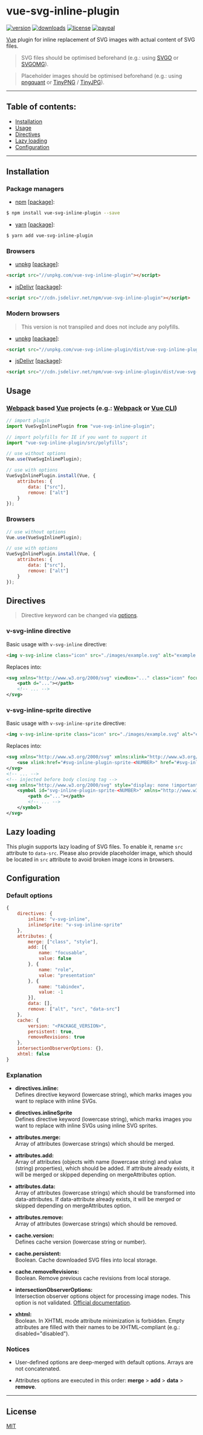 # vue-svg-inline-plugin

[![version](https://img.shields.io/npm/v/vue-svg-inline-plugin.svg?style=flat)][npm]
[![downloads](https://img.shields.io/npm/dt/vue-svg-inline-plugin.svg?style=flat)][npm]
[![license](https://img.shields.io/npm/l/vue-svg-inline-plugin.svg?style=flat)][mit]
[![paypal](https://img.shields.io/badge/donate-paypal-blue.svg?colorB=0070ba&style=flat)](https://paypal.me/oliverfindl)

[Vue][vue] plugin for inline replacement of SVG images with actual content of SVG files.

> SVG files should be optimised beforehand (e.g.: using [SVGO](https://www.npmjs.com/package/svgo) or [SVGOMG](https://jakearchibald.github.io/svgomg/)).

> Placeholder images should be optimised beforehand (e.g.: using [pngquant](https://pngquant.org/) or [TinyPNG](https://tinypng.com/) / [TinyJPG](https://tinyjpg.com/)).

---

## Table of contents:
* [Installation](#installation)
* [Usage](#usage)
* [Directives](#directives)
* [Lazy loading](#lazy-loading)
* [Configuration](#configuration)

---

## Installation

### Package managers

* [npm](https://npmjs.com/) [[package][npm]]:
```bash
$ npm install vue-svg-inline-plugin --save
```

* [yarn](https://yarnpkg.com/en/) [[package](https://yarnpkg.com/en/package/vue-svg-inline-plugin)]:
```bash
$ yarn add vue-svg-inline-plugin
```

### Browsers

* [unpkg](https://unpkg.com/) [[package](https://www.unpkg.com/browse/vue-svg-inline-plugin/)]:
```html
<script src="//unpkg.com/vue-svg-inline-plugin"></script>
```

* [jsDelivr](https://jsdelivr.com/) [[package](https://www.jsdelivr.com/package/npm/vue-svg-inline-plugin)]:
```html
<script src="//cdn.jsdelivr.net/npm/vue-svg-inline-plugin"></script>
```

### Modern browsers

> This version is not transpiled and does not include any polyfills.

* [unpkg](https://unpkg.com/) [[package](https://www.unpkg.com/browse/vue-svg-inline-plugin/)]:
```html
<script src="//unpkg.com/vue-svg-inline-plugin/dist/vue-svg-inline-plugin-modern.min.js"></script>
```

* [jsDelivr](https://jsdelivr.com/) [[package](https://www.jsdelivr.com/package/npm/vue-svg-inline-plugin)]:
```html
<script src="//cdn.jsdelivr.net/npm/vue-svg-inline-plugin/dist/vue-svg-inline-plugin-modern.min.js"></script>
```

## Usage

### [Webpack][webpack] based [Vue][vue] projects (e.g.: [Webpack][webpack] or [Vue CLI][vue-cli])

```javascript
// import plugin
import VueSvgInlinePlugin from "vue-svg-inline-plugin";

// import polyfills for IE if you want to support it
import "vue-svg-inline-plugin/src/polyfills";

// use without options
Vue.use(VueSvgInlinePlugin);

// use with options
VueSvgInlinePlugin.install(Vue, {
	attributes: {
		data: ["src"],
		remove: ["alt"]
	}
});
```

### Browsers

```javascript
// use without options
Vue.use(VueSvgInlinePlugin);

// use with options
VueSvgInlinePlugin.install(Vue, {
	attributes: {
		data: ["src"],
		remove: ["alt"]
	}
});
```

## Directives

> Directive keyword can be changed via [options](#configuration).

### v-svg-inline directive

Basic usage with `v-svg-inline` directive:
```html
<img v-svg-inline class="icon" src="./images/example.svg" alt="example svg image" />
```
Replaces into:
```xml
<svg xmlns="http://www.w3.org/2000/svg" viewBox="..." class="icon" focusable="false" role="presentation" tabindex="-1">
	<path d="..."></path>
	<!-- ... -->
</svg>
```

### v-svg-inline-sprite directive

Basic usage with `v-svg-inline-sprite` directive:
```html
<img v-svg-inline-sprite class="icon" src="./images/example.svg" alt="example svg image" />
```

Replaces into:
```xml
<svg xmlns="http://www.w3.org/2000/svg" xmlns:xlink="http://www.w3.org/1999/xlink" class="icon" focusable="false" role="presentation" tabindex="-1">
	<use xlink:href="#svg-inline-plugin-sprite-<NUMBER>" href="#svg-inline-plugin-sprite-<NUMBER>"></use>
</svg>
<!-- ... -->
<!-- injected before body closing tag -->
<svg xmlns="http://www.w3.org/2000/svg" style="display: none !important;">
	<symbol id="svg-inline-plugin-sprite-<NUMBER>" xmlns="http://www.w3.org/2000/svg" viewBox="...">
		<path d="..."></path>
		<!-- ... -->
	</symbol>
</svg>
```

## Lazy loading

This plugin supports lazy loading of SVG files. To enable it, rename `src` attribute to `data-src`. Please also provide placeholder image, which should be located in `src` attribute to avoid broken image icons in browsers.

## Configuration

### Default options

```javascript
{
	directives: {
		inline: "v-svg-inline",
		inlineSprite: "v-svg-inline-sprite"
	},
	attributes: {
		merge: ["class", "style"],
		add: [{
			name: "focusable",
			value: false
		}, {
			name: "role",
			value: "presentation"
		}, {
			name: "tabindex",
			value: -1
		}],
		data: [],
		remove: ["alt", "src", "data-src"]
	},
	cache: {
		version: "<PACKAGE_VERSION>",
		persistent: true,
		removeRevisions: true
	},
	intersectionObserverOptions: {},
	xhtml: false
}
```

### Explanation

* **directives.inline:**  
Defines directive keyword (lowercase string), which marks images you want to replace with inline SVGs.

* **directives.inlineSprite**  
Defines directive keyword (lowercase string), which marks images you want to replace with inline SVGs using inline SVG sprites.

* **attributes.merge:**  
Array of attributes (lowercase strings) which should be merged.

* **attributes.add:**  
Array of attributes (objects with name (lowercase string) and value (string) properties), which should be added. If attribute already exists, it will be merged or skipped depending on mergeAttributes option.

* **attributes.data:**  
Array of attributes (lowercase strings) which should be transformed into data-attributes. If data-attribute already exists, it will be merged or skipped depending on mergeAttributes option.

* **attributes.remove:**  
Array of attributes (lowercase strings) which should be removed.

* **cache.version:**  
Defines cache version (lowercase string or number).

* **cache.persistent:**  
Boolean. Cache downloaded SVG files into local storage.

* **cache.removeRevisions:**  
Boolean. Remove previous cache revisions from local storage.

* **intersectionObserverOptions:**  
Intersection observer options object for processing image nodes. This option is not validated. [Official documentation](https://developer.mozilla.org/en-US/docs/Web/API/Intersection_Observer_API#Intersection_observer_options).

* **xhtml:**  
Boolean. In XHTML mode attribute minimization is forbidden. Empty attributes are filled with their names to be XHTML-compliant (e.g.: disabled="disabled").

### Notices

* User-defined options are deep-merged with default options. Arrays are not concatenated.

* Attributes options are executed in this order: **merge** > **add** > **data** > **remove**.

---

## License

[MIT][mit]

[mit]: https://opensource.org/licenses/MIT
[npm]: https://www.npmjs.com/package/vue-svg-inline-plugin
[vue]: https://github.com/vuejs/vue
[vue-cli]: https://github.com/vuejs/vue-cli
[webpack]: https://github.com/webpack/webpack
